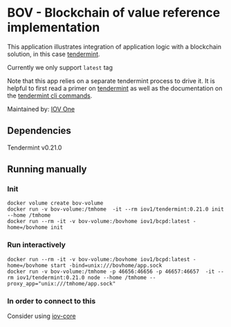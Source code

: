 # BOV - Blockchain of value reference implementation
This application illustrates integration of application logic with a blockchain solution, in this case [tendermint](https://tendermint.readthedocs.io/en/master/introduction.html).

Currently we only support `latest` tag

Note that this app relies on a separate tendermint process
to drive it. It is helpful to first read a primer on
[tendermint](https://tendermint.readthedocs.io/en/master/introduction.html)
as well as the documentation on the
[tendermint cli commands](https://tendermint.readthedocs.io/en/master/using-tendermint.html).

Maintained by: [IOV One](https://www.iov.one/)

## Dependencies
Tendermint v0.21.0

## Running manually
### Init
```
docker volume create bov-volume
docker run -v bov-volume:/tmhome  -it --rm iov1/tendermint:0.21.0 init --home /tmhome
docker run --rm -it -v bov-volume:/bovhome iov1/bcpd:latest -home=/bovhome init
```
### Run interactively
```
docker run --rm -it -v bov-volume:/bovhome iov1/bcpd:latest -home=/bovhome start -bind=unix:///bovhome/app.sock
docker run -v bov-volume:/tmhome -p 46656:46656 -p 46657:46657  -it --rm iov1/tendermint:0.21.0 node --home /tmhome --proxy_app="unix:///tmhome/app.sock"
```

### In order to connect to this
Consider using [iov-core](https://github.com/iov-one/iov-core)

